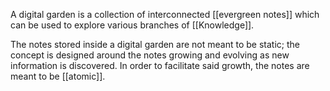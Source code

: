 A digital garden is a collection of interconnected [[evergreen notes]] which can be used to explore various branches of [[Knowledge]].

The notes stored inside a digital garden are not meant to be static; the concept is designed around the notes growing and evolving as new information is discovered. In order to facilitate said growth, the notes are meant to be [[atomic]].